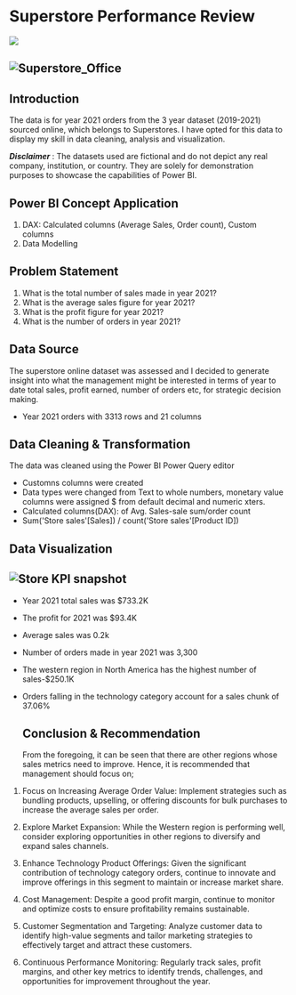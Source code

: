 # Superstore Performance Review
![](Superstore_Office.jpg)


![Superstore_Office](https://github.com/yemilad/Store-Data-Demo/assets/165817613/8578aebf-ffd3-4baa-9ddc-7d9696daffa4)
---


## Introduction
The data is  for year 2021 orders from the 3 year dataset (2019-2021) sourced online, which belongs to Superstores. I have opted for this data to display  my skill in data cleaning, analysis and visualization.

**_Disclaimer_** : The datasets used are fictional and do not depict any real company, institution, or country. They are solely for demonstration purposes to showcase the capabilities of Power BI.

## Power BI Concept Application

1. DAX: Calculated columns (Average Sales, Order count), Custom columns
2. Data Modelling

## Problem Statement
1.  What is the total number of sales made in year 2021?
2.  What is the average sales figure for year 2021?
3.  What is the profit figure for year 2021?
4.  What is the number of orders in year 2021?

## Data Source
The superstore online dataset was assessed and I decided to generate insight into what the management might be interested in  terms of year to date total sales, profit earned, number of orders etc, for strategic decision making.
- Year 2021 orders with 3313 rows and 21 columns

## Data Cleaning & Transformation
The data was cleaned using the Power BI Power Query editor
- Customns columns were created
- Data types were changed from Text to whole numbers, monetary value columns were assigned $ from default decimal and numeric xters.
- Calculated columns(DAX): of Avg. Sales-sale sum/order count 
- Sum('Store sales'[Sales]) / count('Store sales'[Product ID])

## Data Visualization


![Store KPI snapshot](https://github.com/yemilad/Store-Data-Demo/assets/165817613/556e7732-5dd4-48d4-baae-95889d643c2b)
---
- Year 2021 total sales was $733.2K
- The profit for 2021 was $93.4K
- Average sales was 0.2k
- Number of orders made in year 2021 was 3,300
- The western region in North America has the highest number of sales-$250.1K
- Orders falling in the technology category account for a sales chunk of 37.06%

    ## Conclusion & Recommendation
  From the foregoing, it can be seen that there are other regions whose sales metrics need to improve. Hence, it is recommended that management should focus on;
1. Focus on Increasing Average Order Value: Implement strategies such as bundling products, upselling, or offering discounts for bulk purchases to increase the average sales per order.

2. Explore Market Expansion: While the Western region is performing well, consider exploring opportunities in other regions to diversify and expand sales channels.

3. Enhance Technology Product Offerings: Given the significant contribution of technology category orders, continue to innovate and improve offerings in this segment to maintain or increase market share.

4. Cost Management: Despite a good profit margin, continue to monitor and optimize costs to ensure profitability remains sustainable.

5. Customer Segmentation and Targeting: Analyze customer data to identify high-value segments and tailor marketing strategies to effectively target and attract these customers.

6. Continuous Performance Monitoring: Regularly track sales, profit margins, and other key metrics to identify trends, challenges, and opportunities for improvement throughout the year.
  
  



